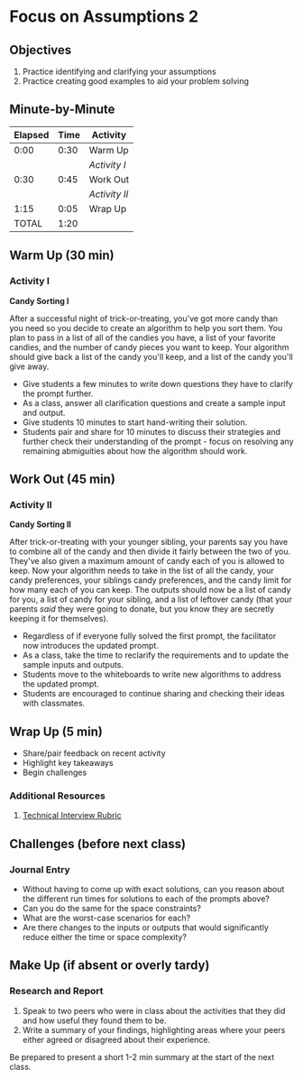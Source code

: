 # Focus on Assumptions 2

## Objectives

1. Practice identifying and clarifying your assumptions
2. Practice creating good examples to aid your problem solving

## Minute-by-Minute

| **Elapsed** | **Time**  | **Activity**    |
| ----------- | --------- | -------------   |
| 0:00        | 0:30      | Warm Up         |
|             |           | _Activity I_    |
| 0:30        | 0:45      | Work Out        |
|             |           | _Activity II_   |
| 1:15        | 0:05      | Wrap Up         |
| TOTAL       | 1:20      |                 |

## Warm Up (30 min)

### Activity I

**Candy Sorting I**

After a successful night of trick-or-treating, you've got more candy than you need so you decide to create an algorithm to help you sort them. You plan to pass in a list of all of the candies you have, a list of your favorite candies, and the number of candy pieces you want to keep. Your algorithm should give back a list of the candy you'll keep, and a list of the candy you'll give away.

- Give students a few minutes to write down questions they have to clarify the prompt further.
- As a class, answer all clarification questions and create a sample input and output.
- Give students 10 minutes to start hand-writing their solution.
- Students pair and share for 10 minutes to discuss their strategies and further check their understanding of the prompt - focus on resolving any remaining abmiguities about how the algorithm should work.

## Work Out (45 min)

### Activity II

**Candy Sorting II**

After trick-or-treating with your younger sibling, your parents say you have to combine all of the candy and then divide it fairly between the two of you. They've also given a maximum amount of candy each of you is allowed to keep. Now your algorithm needs to take in the list of all the candy, your candy preferences, your siblings candy preferences, and the candy limit for how many each of you can keep. The outputs should now be a list of candy for you, a list of candy for your sibling, and a list of leftover candy (that your parents _said_ they were going to donate, but you know they are secretly keeping it for themselves).

- Regardless of if everyone fully solved the first prompt, the facilitator now introduces the updated prompt.
- As a class, take the time to reclarify the requirements and to update the sample inputs and outputs.
- Students move to the whiteboards to write new algorithms to address the updated prompt.
- Students are encouraged to continue sharing and checking their ideas with classmates.

## Wrap Up (5 min)

- Share/pair feedback on recent activity
- Highlight key takeaways
- Begin challenges

### Additional Resources

1. [Technical Interview Rubric](http://make.sc/technical-interview-rubric)

## Challenges (before next class)

### Journal Entry

- Without having to come up with exact solutions, can you reason about the different run times for solutions to each of the prompts above?
- Can you do the same for the space constraints?
- What are the worst-case scenarios for each?
- Are there changes to the inputs or outputs that would significantly reduce either the time or space complexity?

## Make Up (if absent or overly tardy)

### Research and Report

1. Speak to two peers who were in class about the activities that they did and how useful they found them to be.
2. Write a summary of your findings, highlighting areas where your peers either agreed or disagreed about their experience.

Be prepared to present a short 1-2 min summary at the start of the next class.

